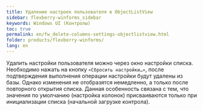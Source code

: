 ```yaml
---
title: Удаление настроек пользователя в ObjectListView
sidebar: flexberry-winforms_sidebar
keywords: Windows UI (Контролы)
toc: true
permalink: en/fw_delete-columns-settings-objectlistview.html
folder: products/flexberry-winforms/
lang: en
---
```


Удалить настройки пользователя можно через окно настройки списка. Необходимо нажать на кнопку `«Сбросить настройки…»`, после подтверждения выполнения операции настройки будут удалены из базы. Однако изменения не отобразятся немедленно, а только после повторного открытия списка. Данная особенность связана с тем, что значения по умолчанию (настройка колонок) присваиваются только при инициализации списка (начальной загрузке контрола).

